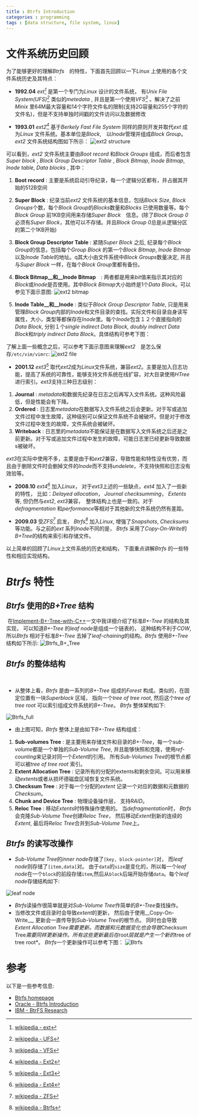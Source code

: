 ```yaml
---
title : Btrfs Introduction
categories : programming
tags : [data structure, file system, linux]
---
```


# 文件系统历史回顾

为了能够更好的理解*Btrfs*　的特性，下面首先回顾以一下*Linux* 上使用的各个文件系统历史及其特点：

* __1992.04__ *ext[^1]* 是第一个专门为*Linux* 设计的文件系统， 有*Unix File System(UFS)[^3]* 类似的*metedata* , 并且是第一个使用*VFS[^4]* 。解决了之前*Minix* 里64M最大容量和14个字符文件名的限制(支持2G容量和255个字符的文件名)，但是不支持单独时间戳的文件访问以及数据修改

* __1993.01__ *ext2[^5]* 基于*Berkely Fast File System* 同样的原则开发并取代*ext* 成为*Linux* 文件系统。基本单位是*Block*,　以*Inode*管理并组成*Block Group*。
   *ext2* 文件系统结构图如下所示：
![ext2 structure](/assets/images/ext2fs.png)

可以看到，*ext2* 文件系统主要由*Boot record* 和*Block Groups* 组成，而后者包含*Super block* , *Block Group Descriptor Table* , *Block Bitmap*, *Inode Bitmap*, *Inode table*, *Data blocks* , 其中：　

1. __Boot record__ : 主要是系统启动引导纪录，每一个逻辑分区都有，并占据其开始的512B空间　
2. __Super Block__ : 纪录当前*ext2* 文件系统的基本信息，包括*Block Size*, *Block Groups*个数，每个*Block Group*的*Blocks*数量和*Blocks* 已使用数量等。每个*Block Group* 前1KB空间用来存储*Super Block*　信息。(除了*Block Group 0*必须有*Super Block*，其他可以不存储。并且*Block Group 0*总是从逻辑分区的第二个1KB开始)
3. __Block Group Descriptor Table__ : 紧随*Super Block* 之后, 纪录每个*Block Group*的信息，包括每个*Group Block* 的第一个*Block Bitmap*, *Inode Bitmap*以及*Inode Table*的地址。q其大小由文件系统中*Block Groups*数量决定, 并且与*Super Block* 一样，在每个*Block Group*里都有备份。
4. __Block Bitmap__和__Inode Bitmap__　: 两者都是用来*bit*值来指示其对应的*Block*或*Inode*是否使用。其中*Block Bitmap*大小始终是1个*Data Block*。可以参见下面示意图:
![ext2 bitmap](/assets/images/ext2fs_bitmap.png)

5. __Inode Table__和__Inode__ : 类似于*Block Group Descriptor Table*, 只是用来管理*Block Group*内部的*Inode*和文件目录的查找。实际文件和目录自身读写属性，大小，类型等都保存在*Inode*里。每个*Inode*包含１２个直接指向的*Data Block*, 分别１个*single indirect Data Block, doubly indirect Data Block*和*triply indirect Data Block*。具体结构可参考下图：

了解上面一些概念之后，可以参考下面示意图来理解*ext2*　是怎么保存`/etc/vim/vimrc`:
![ext2 file](/assets/images/ext2-file.png)

* __2001.12__ *ext3[^6]* 取代*ext2*成为*Linux*文件系统，兼容*ext2*。主要是加入日志功能，提高了系统的可靠性，能够支持文件系统在线扩容，对大目录使用*HTree*进行索引。*ext3*支持三种日志级别：

1. __Journal__ : *metadata*和数据先纪录在日志之后再写入文件系统。这种风险最低，但是性能会有下降。
2. __Ordered__ : 日志里*metadata*在数据写入文件系统之后会更新。对于写或追加文件过程中发生故障，这种级别可以保证文件系统不会被破坏。但是对于修改文件过程中发生的故障，文件系统会被破坏。
3. __Writeback__ : 日志里的*metadata*不能保证是在数据写入文件系统之后还是之前更新。对于写或追加文件过程中发生的故障，可能日志里已经更新导致数据s被破坏。

*ext3*在实际中使用不多，主要是由于和*ext2*兼容，导致性能和特性没有优势，而且由于删除文件时会删掉文件的*Inode*而不支持*undelete*，不支持快照和日志没有效验等。

* __2008.10__ *ext4[^9]* 加入*Linux*， 对于*ext3*上述的一些缺点，*ext4* 加入了一些新的特性， 比如：*Delayed allocation*， *Journal checksumming*， *Extents* 等, 但仍然与*ext2*, *ext3*兼容，　整体结构上也是一致的。对于*defragmentation* 和*performance*等相对于其他新的文件系统仍然有差距。

* __2009.03__ 受*ZFS[^2]* 启发， *Btrfs[^8]* 加入*Linux*, 增强了*Snapshots*, *Checksums*等功能。与之前的*ext* 系列*Inode*不同的是， *Btrfs* 采用了*Copy-On-Write*的*B+Tree*的结构来索引和存储文件。

以上简单的回顾了*Linux*上文件系统的历史和结构， 下面重点讲解*Btrfs* 的一些特性和相应实现结构。

# *Btrfs* 特性

## *Btrfs* 使用的*B+Tree* 结构

  在[Implement-B+-Tree-with-C++](http://zhifeiding.github.io/programming/2016/08/01/Implement-B+-Tree-with-C++/)一文中我详细介绍了标准*B+-Tree* 的结构及其实现， 可以知道*B+-Tree* 的*leaf node*是组成一个链表的， 这种结构不利于*COW*, 所以*Btrfs* 相对于标准*B+-Tree* 去掉了*leaf-chaining*的结构。*Btrfs* 使用*B+-Tree* 结构如下所示:
![Btrfs_B+_Tree](/assets/images/Btrfs_B+_Tree.png)

## *Btrfs* 的整体结构
  
* 从整体上看，*Btrfs* 是由一系列的*B+-Tree* 组成的*Forest* 构成。类似的，在固定位置有一块*Superblock* 区域， 指向一个*tree of tree root*, 然后这个*tree of tree root* 可以索引组成文件系统的*B+-Tree*。 *Btrfs* 整体架构如下:

![Btrfs_full](/assets/images/Btrfs_full.png)

* 由上图可知，*Btrfs* 整体上是由如下*B+-Tree* 结构组成：

1. __Sub-volumes Tree__ : 是主要用来存储文件和目录的*B+-Tree*，每一个*sub-volume*都是一个单独的*Sub-Volume Tree*, 并且能够快照和克隆，使用*ref-counting*来记录对同一个*Extent*的引用。 所有*Sub-Volumes Tree*的根节点都可以被*tree of tree root* 索引。
2. __Extent Allocation Tree__ : 记录所有的分配的extents和剩余空间。可以用来移动*extents*或者从损坏德磁盘区域恢复文件系统。
3. __Checksum Tree__ : 对于每一个分配的*extent* 记录一个对应的数据和元数据的*Checksum*。
4. __Chunk and Device Tree__ : 物理设备操作层， 支持*RAID*。
5. __Reloc Tree__ : 移动*Extents*时特殊操作使用的。 当*defragmentation*时， *Btrfs*会克隆*Sub-Volume Tree*创建*Reloc Tree*， 然后移动*Extent*到新的连续的*Extent*, 最后将*Reloc Tree*合并到*Sub-Volume Tree*上。

## *Btrfs* 的读写改操作

* *Sub-Volume Tree*的*inner node*存储了`[key, block-pointer]`对， 而*leaf node*则存储了`[item,data]`对。 由于`data`的`size`是变化的，所以每一个*leaf node*在一个`block`的前段存储`item`,然后从`block`后端开始存储`data`。每个*leaf node*存储结构如下:

![leaf node](/assets/images/leaf_node.png)

* *Btrfs*读操作很简单就是对*Sub-Volume Tree*作简单的*B+-Tree*查找操作。
* 当修改文件或目录时会导致*extent*的更新， 然后由于使用__Copy-On-Write__, 更新会一直传导到*Sub-Volume Tree*的根节点。 同时也会导致*Extent Allocation Tree需要更新。而数据和元数据变化也会导致*Checksum Tree*需要同样更新操作。所有这些更新最后在*root*层就是产生一个新的*tree of tree root*。 *Btrfs*一个更新操作可以参考下图：
![Btrfs](/assets/images/Btrfs.png)

# 参考

以下是一些参考信息:
* [Btrfs homepage](https://btrfs.wiki.kernel.org/index.php/Main_Page)
* [Oracle - Btrfs Introduction](https://oss.oracle.com/projects/btrfs/dist/documentation/btrfs-ukuug.pdf)
* [IBM - BtrFS Research](http://domino.research.ibm.com/library/cyberdig.nsf/papers/6E1C5B6A1B6EDD9885257A38006B6130/$File/rj10501.pdf)

[^1]: [wikipedia - ext](https://en.wikipedia.org/wiki/Extended_file_system)
[^2]: [wikipedia - ZFS](https://en.wikipedia.org/wiki/ZFS)
[^3]: [wikipedia - UFS](https://en.wikipedia.org/wiki/Unix_file_system)
[^4]: [wikipedia - VFS](https://en.wikipedia.org/wiki/Virtual_file_system)
[^5]: [wikipedia - Ext2](https://en.wikipedia.org/wiki/Ext2)
[^6]: [wikipedia - Ext3](https://en.wikipedia.org/wiki/Ext3)
[^7]: [wikipedia - Ext3](https://en.wikipedia.org/wiki/Ext3)
[^8]: [wikipedia - Btrfs](https://en.wikipedia.org/wiki/Btrfs)
[^9]: [wikipedia - Ext4](https://en.wikipedia.org/wiki/Ext4)

